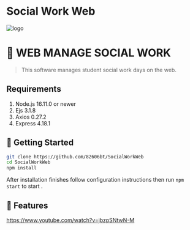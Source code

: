 # Social Work Web

![logo](https://i.pinimg.com/564x/77/6f/a4/776fa4d9dc8338de1d761ad4ac885334.jpg)
# 🔧 WEB MANAGE SOCIAL WORK

>This software manages student social work days on the web.

## Requirements
1. Node.js 16.11.0 or newer
2. Ejs 3.1.8
3. Axios 0.27.2
4. Express 4.18.1

## 🚀 Getting Started
```sh
git clone https://github.com/82606bt/SocialWorkWeb
cd SocialWorkWeb
npm install
```
After installation finishes follow configuration instructions then run `npm start` to start .

## 📝 Features
https://www.youtube.com/watch?v=jbzpSNtwN-M
